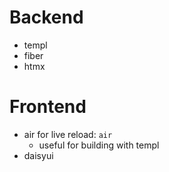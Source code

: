 # Backend
* templ
* fiber
* htmx

# Frontend
* air for live reload: `air`
  * useful for building with templ
* daisyui
